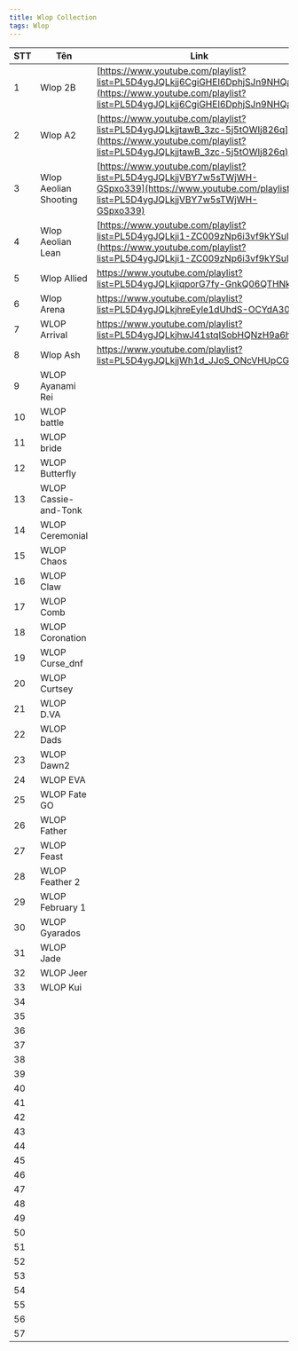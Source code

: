 ```yaml
---
title: Wlop Collection
tags: Wlop
---
```



|STT| Tên  | Link  |
|---|---|---|
|1| Wlop 2B  | [https://www.youtube.com/playlist?list=PL5D4ygJQLkjj6CgiGHEI6DphjSJn9NHQa](https://www.youtube.com/playlist?list=PL5D4ygJQLkjj6CgiGHEI6DphjSJn9NHQa)  |
|2| Wlop A2  | [https://www.youtube.com/playlist?list=PL5D4ygJQLkjjtawB_3zc-5j5tOWIj826q](https://www.youtube.com/playlist?list=PL5D4ygJQLkjjtawB_3zc-5j5tOWIj826q)  |
|3| Wlop Aeolian Shooting  | [https://www.youtube.com/playlist?list=PL5D4ygJQLkjjVBY7w5sTWjWH-GSpxo339](https://www.youtube.com/playlist?list=PL5D4ygJQLkjjVBY7w5sTWjWH-GSpxo339)  |
|4| Wlop Aeolian Lean | [https://www.youtube.com/playlist?list=PL5D4ygJQLkji1-ZC009zNp6i3vf9kYSuI](https://www.youtube.com/playlist?list=PL5D4ygJQLkji1-ZC009zNp6i3vf9kYSuI)|
|5|Wlop Allied |https://www.youtube.com/playlist?list=PL5D4ygJQLkjiqporG7fy-GnkQ06QTHNk2 |
|6| Wlop Arena| https://www.youtube.com/playlist?list=PL5D4ygJQLkjhreEyle1dUhdS-OCYdA30a | 
|7|WLOP Arrival | https://www.youtube.com/playlist?list=PL5D4ygJQLkjhwJ41stqISobHQNzH9a6hZ|
|8|Wlop Ash|https://www.youtube.com/playlist?list=PL5D4ygJQLkjjWh1d_JJoS_ONcVHUpCGam|
|9|WLOP Ayanami Rei||
|10|WLOP battle||
|11|WLOP bride||
|12|WLOP Butterfly||
|13|WLOP Cassie-and-Tonk||
|14|WLOP Ceremonial||
|15|WLOP Chaos||
|16|WLOP Claw||
|17|WLOP Comb||
|18|WLOP Coronation||
|19|WLOP Curse_dnf||
|20|WLOP Curtsey||
|21|WLOP D.VA||
|22|WLOP Dads||
|23|WLOP Dawn2||
|24|WLOP EVA||
|25|WLOP Fate GO||
|26|WLOP Father||
|27|WLOP Feast||
|28|WLOP Feather 2||
|29|WLOP February 1||
|30|WLOP Gyarados||
|31|WLOP Jade||
|32|WLOP Jeer||
|33|WLOP Kui||
|34|||
|35|||
|36|||
|37|||
|38|||
|39|||
|40|||
|41|||
|42|||
|43|||
|44|||
|45|||
|46|||
|47|||
|48|||
|49|||
|50|||
|51|||
|52|||
|53|||
|54|||
|55|||
|56|||
|57|||

<!--stackedit_data:
eyJoaXN0b3J5IjpbMjA2NTAyNTMzNiwtNDcxOTY5NDk1XX0=
-->